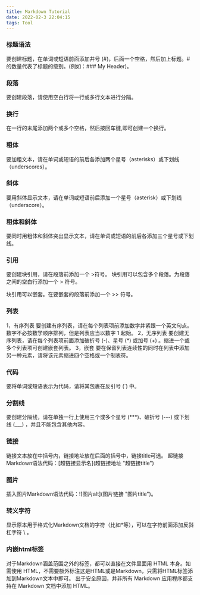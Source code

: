 ```yaml
---
title: Markdown Tutorial
date: 2022-02-3 22:04:15
tags: Tool
---
```


### 标题语法
要创建标题，在单词或短语前面添加井号 (\#)，后面一个空格，然后加上标题。\#的数量代表了标题的级别。(例如：\#\#\# My Header)。

### 段落
要创建段落，请使用空白行将一行或多行文本进行分隔。

### 换行
在一行的末尾添加两个或多个空格，然后按回车键,即可创建一个换行。

### 粗体
要加粗文本，请在单词或短语的前后各添加两个星号（asterisks）或下划线（underscores）。

### 斜体
要用斜体显示文本，请在单词或短语前后添加一个星号（asterisk）或下划线（underscore）。

### 粗体和斜体
要同时用粗体和斜体突出显示文本，请在单词或短语的前后各添加三个星号或下划线。

### 引用
要创建块引用，请在段落前添加一个 \>符号。
块引用可以包含多个段落。为段落之间的空白行添加一个 \> 符号。

块引用可以嵌套。在要嵌套的段落前添加一个 \>\> 符号。


### 列表
1，有序列表
要创建有序列表，请在每个列表项前添加数字并紧跟一个英文句点。数字不必按数学顺序排列，但是列表应当以数字 1 起始。
2，无序列表
要创建无序列表，请在每个列表项前面添加破折号 (-)、星号 (*) 或加号 (+) 。缩进一个或多个列表项可创建嵌套列表。
3，嵌套
要在保留列表连续性的同时在列表中添加另一种元素，请将该元素缩进四个空格或一个制表符。

### 代码
要将单词或短语表示为代码，请将其包裹在反引号 (\`) 中。


### 分割线
要创建分隔线，请在单独一行上使用三个或多个星号 (\*\*\*)、破折号 (\-\-\-) 或下划线 (\_\_\_) ，并且不能包含其他内容。


### 链接
链接文本放在中括号内，链接地址放在后面的括号中，链接title可选。
超链接Markdown语法代码：\[超链接显示名\](超链接地址 "超链接title")


### 图片
插入图片Markdown语法代码：\!\[图片alt\](图片链接 "图片title")。


### 转义字符
显示原本用于格式化Markdown文档的字符（比如\*等），可以在字符前面添加反斜杠字符 \ 。


### 内嵌html标签
对于Markdown涵盖范围之外的标签，都可以直接在文件里面用 HTML 本身。如需使用 HTML，不需要额外标注这是HTML或是Markdown，只需将HTML标签添加到Markdown文本中即可。
出于安全原因，并非所有 Markdown 应用程序都支持在 Markdown 文档中添加 HTML。

















